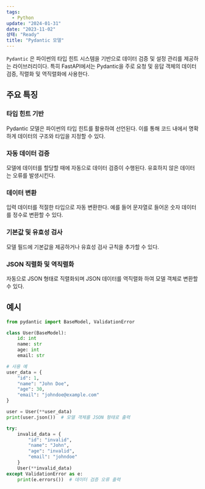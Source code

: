 ```yaml
---
tags:
  - Python
update: "2024-01-31"
date: "2023-11-02"
상태: "Ready"
title: "Pydantic 모델"
---
```

`Pydantic` 은 파이썬의 타입 힌트 시스템을 기반으로 데이터 검증 및 설정 관리를 제공하는 라이브러리이다. 특히 FastAPI에서는 Pydantic을 주로 요청 및 응답 객체의 데이터 검증, 직렬화 및 역직렬화에 사용한다. 

## 주요 특징

### 타입 힌트 기반

Pydantic 모델은 파이썬의 타입 힌트를 활용하여 선언된다. 이를 통해 코드 내에서 명확하게 데이터의 구조와 타입을 지정할 수 있다. 

### 자동 데이터 검증

모델에 데이터를 할당할 때에 자동으로 데이터 검증이 수행된다. 유효하지 않은 데이터는 오류를 발생시킨다. 

### 데이터 변환

입력 데이터를 적절한 타입으로 자동 변환한다. 예를 들어 문자열로 들어온 숫자 데이터를 정수로 변환할 수 있다. 

### 기본값 및 유효성 검사

모델 필드에 기본값을 제공하거나 유효성 검사 규칙을 추가할 수 있다. 

### JSON 직렬화 및 역직렬화

자동으로 JSON 형태로 직렬화되며 JSON 데이터를 역직렬화 하여 모델 객체로 변환할 수 있다. 

## 예시

```python
from pydantic import BaseModel, ValidationError

class User(BaseModel):
    id: int
    name: str
    age: int
    email: str

# 사용 예
user_data = {
    "id": 1,
    "name": "John Doe",
    "age": 30,
    "email": "johndoe@example.com"
}

user = User(**user_data)
print(user.json())  # 모델 객체를 JSON 형태로 출력

try:
    invalid_data = {
        "id": "invalid",
        "name": "John",
        "age": "invalid",
        "email": "johndoe"
    }
    User(**invalid_data)
except ValidationError as e:
    print(e.errors())  # 데이터 검증 오류 출력
```



